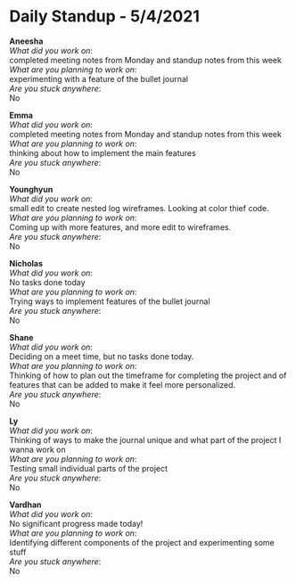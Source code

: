 # Daily Standup - 5/4/2021

**Aneesha**  
*What did you work on*:  
completed meeting notes from Monday and standup notes from this week  
*What are you planning to work on*:  
experimenting with a feature of the bullet journal  
*Are you stuck anywhere*:  
No

**Emma**  
*What did you work on*:  
completed meeting notes from Monday and standup notes from this week  
*What are you planning to work on*:  
thinking about how to implement the main features  
*Are you stuck anywhere*:  
No

**Younghyun**  
*What did you work on*:  
small edit to create nested log wireframes. Looking at color thief code.  
*What are you planning to work on*:  
Coming up with more features, and more edit to wireframes.  
*Are you stuck anywhere*:  
No

**Nicholas**  
*What did you work on*:  
No tasks done today  
*What are you planning to work on*:  
Trying ways to implement features of the bullet journal  
*Are you stuck anywhere*:  
No

**Shane**  
*What did you work on*:  
Deciding on a meet time, but no tasks done today.  
*What are you planning to work on*:  
Thinking of how to plan out the timeframe for completing the project and of features that can be added to make it feel more personalized.  
*Are you stuck anywhere*:  
No

**Ly**  
*What did you work on*:  
Thinking of ways to make the journal unique and what part of the project I wanna work on  
*What are you planning to work on*:  
Testing small individual parts of the project  
*Are you stuck anywhere*:  
No

**Vardhan**  
*What did you work on*:  
No significant progress made today!  
*What are you planning to work on*:  
Identifying different components of the project and experimenting some stuff  
*Are you stuck anywhere*:  
No